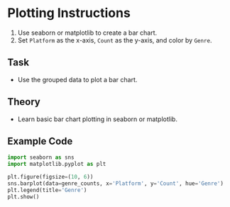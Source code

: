 
# Plotting Instructions

1. Use seaborn or matplotlib to create a bar chart.
2. Set `Platform` as the x-axis, `Count` as the y-axis, and color by `Genre`.

## Task
- Use the grouped data to plot a bar chart.

## Theory
- Learn basic bar chart plotting in seaborn or matplotlib.

## Example Code
```python
import seaborn as sns
import matplotlib.pyplot as plt

plt.figure(figsize=(10, 6))
sns.barplot(data=genre_counts, x='Platform', y='Count', hue='Genre')
plt.legend(title='Genre')
plt.show()
```
